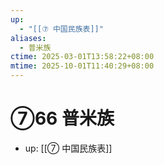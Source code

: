 ```yaml
---
up:
  - "[[⑦ 中国民族表]]"
aliases:
  - 普米族
ctime: 2025-03-01T13:58:22+08:00
mtime: 2025-10-01T11:40:29+08:00
---
```


# ⑦66 普米族

- up: [[⑦ 中国民族表]]
